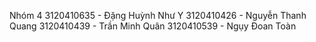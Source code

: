 Nhóm 4
3120410635 - Đặng Huỳnh Như Y
3120410426 - Nguyễn Thanh Quang
3120410439 - Trần Minh Quân
3120410539 - Ngụy Đoan Toàn
